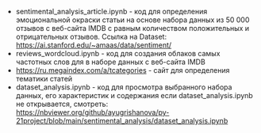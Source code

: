- sentimental_analysis_article.ipynb - код для определения эмоциональной окраски статьи на основе набора данных из 50 000 отзывов с веб-сайта IMDB с равным количеством положительных и отрицательных отзывов. Ссылка на Dataset: https://ai.stanford.edu/~amaas/data/sentiment/
- reviews_wordcloud.ipynb - код для создания облаков самых частотных слов для в наборе данных с веб-сайта IMDB
- https://ru.megaindex.com/a/tcategories - сайт для определения тематики статей
- dataset_analysis.ipynb - код для просмотра выбранного набора данных, его характеристик и содержания
если dataset_analysis.ipynb не открывается, смотреть: https://nbviewer.org/github/ayugrishanova/py-21project/blob/main/sentimental_analysis/dataset_analysis.ipynb

